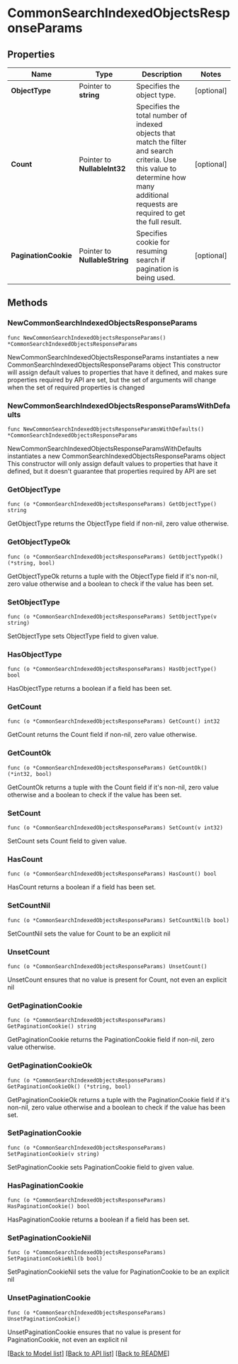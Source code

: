 # CommonSearchIndexedObjectsResponseParams

## Properties

Name | Type | Description | Notes
------------ | ------------- | ------------- | -------------
**ObjectType** | Pointer to **string** | Specifies the object type. | [optional] 
**Count** | Pointer to **NullableInt32** | Specifies the total number of indexed objects that match the filter and search criteria. Use this value to determine how many additional requests are required to get the full result. | [optional] 
**PaginationCookie** | Pointer to **NullableString** | Specifies cookie for resuming search if pagination is being used. | [optional] 

## Methods

### NewCommonSearchIndexedObjectsResponseParams

`func NewCommonSearchIndexedObjectsResponseParams() *CommonSearchIndexedObjectsResponseParams`

NewCommonSearchIndexedObjectsResponseParams instantiates a new CommonSearchIndexedObjectsResponseParams object
This constructor will assign default values to properties that have it defined,
and makes sure properties required by API are set, but the set of arguments
will change when the set of required properties is changed

### NewCommonSearchIndexedObjectsResponseParamsWithDefaults

`func NewCommonSearchIndexedObjectsResponseParamsWithDefaults() *CommonSearchIndexedObjectsResponseParams`

NewCommonSearchIndexedObjectsResponseParamsWithDefaults instantiates a new CommonSearchIndexedObjectsResponseParams object
This constructor will only assign default values to properties that have it defined,
but it doesn't guarantee that properties required by API are set

### GetObjectType

`func (o *CommonSearchIndexedObjectsResponseParams) GetObjectType() string`

GetObjectType returns the ObjectType field if non-nil, zero value otherwise.

### GetObjectTypeOk

`func (o *CommonSearchIndexedObjectsResponseParams) GetObjectTypeOk() (*string, bool)`

GetObjectTypeOk returns a tuple with the ObjectType field if it's non-nil, zero value otherwise
and a boolean to check if the value has been set.

### SetObjectType

`func (o *CommonSearchIndexedObjectsResponseParams) SetObjectType(v string)`

SetObjectType sets ObjectType field to given value.

### HasObjectType

`func (o *CommonSearchIndexedObjectsResponseParams) HasObjectType() bool`

HasObjectType returns a boolean if a field has been set.

### GetCount

`func (o *CommonSearchIndexedObjectsResponseParams) GetCount() int32`

GetCount returns the Count field if non-nil, zero value otherwise.

### GetCountOk

`func (o *CommonSearchIndexedObjectsResponseParams) GetCountOk() (*int32, bool)`

GetCountOk returns a tuple with the Count field if it's non-nil, zero value otherwise
and a boolean to check if the value has been set.

### SetCount

`func (o *CommonSearchIndexedObjectsResponseParams) SetCount(v int32)`

SetCount sets Count field to given value.

### HasCount

`func (o *CommonSearchIndexedObjectsResponseParams) HasCount() bool`

HasCount returns a boolean if a field has been set.

### SetCountNil

`func (o *CommonSearchIndexedObjectsResponseParams) SetCountNil(b bool)`

 SetCountNil sets the value for Count to be an explicit nil

### UnsetCount
`func (o *CommonSearchIndexedObjectsResponseParams) UnsetCount()`

UnsetCount ensures that no value is present for Count, not even an explicit nil
### GetPaginationCookie

`func (o *CommonSearchIndexedObjectsResponseParams) GetPaginationCookie() string`

GetPaginationCookie returns the PaginationCookie field if non-nil, zero value otherwise.

### GetPaginationCookieOk

`func (o *CommonSearchIndexedObjectsResponseParams) GetPaginationCookieOk() (*string, bool)`

GetPaginationCookieOk returns a tuple with the PaginationCookie field if it's non-nil, zero value otherwise
and a boolean to check if the value has been set.

### SetPaginationCookie

`func (o *CommonSearchIndexedObjectsResponseParams) SetPaginationCookie(v string)`

SetPaginationCookie sets PaginationCookie field to given value.

### HasPaginationCookie

`func (o *CommonSearchIndexedObjectsResponseParams) HasPaginationCookie() bool`

HasPaginationCookie returns a boolean if a field has been set.

### SetPaginationCookieNil

`func (o *CommonSearchIndexedObjectsResponseParams) SetPaginationCookieNil(b bool)`

 SetPaginationCookieNil sets the value for PaginationCookie to be an explicit nil

### UnsetPaginationCookie
`func (o *CommonSearchIndexedObjectsResponseParams) UnsetPaginationCookie()`

UnsetPaginationCookie ensures that no value is present for PaginationCookie, not even an explicit nil

[[Back to Model list]](../README.md#documentation-for-models) [[Back to API list]](../README.md#documentation-for-api-endpoints) [[Back to README]](../README.md)



